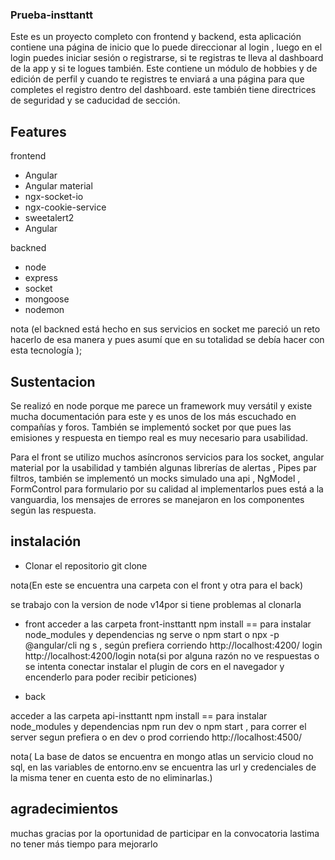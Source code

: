###  Prueba-insttantt
Este es un proyecto completo con frontend y backend, esta aplicación contiene una página de inicio que lo puede direccionar al login , luego en el login puedes iniciar sesión o registrarse,
si te registras te lleva al dashboard de la app y si te logues también. Este contiene un módulo de hobbies y de edición de perfil y cuando te registres te enviará a una página para que completes el registro dentro del dashboard. este también tiene directrices de seguridad y se caducidad de sección.

## Features

frontend 

- Angular
- Angular material
- ngx-socket-io
- ngx-cookie-service
- sweetalert2
- Angular

backned

- node
- express
- socket
- mongoose
- nodemon

nota (el backned está hecho en sus servicios en socket me pareció un reto hacerlo de esa manera y pues asumí que en su totalidad se debía hacer con esta tecnología );
## Sustentacion

Se realizó en node porque me parece un framework muy versátil y existe mucha documentación para este y es unos de los más escuchado en compañías y foros. 
También se implementó socket por que pues las emisiones y respuesta en tiempo real es muy necesario para usabilidad.

Para el front se utilizo muchos asíncronos servicios para los socket, angular material por la usabilidad y también algunas librerías de alertas , Pipes par filtros, también se implementó  un mocks simulado una api , NgModel , FormControl para formulario por su calidad al implementarlos pues está a la vanguardia, los mensajes de errores se manejaron en los componentes según las respuesta.

## instalación

- Clonar el repositorio git clone 

nota(En este se encuentra una carpeta con el front y otra para el back)

se trabajo con la version de node v14por si tiene  problemas al clonarla 


- front
acceder a las carpeta front-insttantt
npm install  == para instalar node_modules y dependencias
ng serve  o  npm start o  npx -p @angular/cli ng s , según prefiera
corriendo  http://localhost:4200/
login http://localhost:4200/login
nota(si por alguna razón no ve respuestas o se intenta conectar instalar el plugin de cors en el navegador y  encenderlo  para poder recibir peticiones)

- back 

acceder a las carpeta api-insttantt
npm install  == para instalar node_modules y dependencias
npm run dev o npm start ,  para correr el server segun prefiera o en dev o prod 
corriendo  http://localhost:4500/

nota( La base de datos se encuentra en mongo atlas un servicio cloud no sql, en las variables de entorno.env se encuentra las url y credenciales de la misma tener en cuenta esto de no eliminarlas.)

## agradecimientos 

muchas gracias por la oportunidad de participar en la convocatoria lastima no tener más tiempo para mejorarlo


